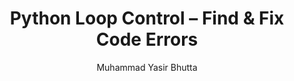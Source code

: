 ---
layout: find-fix-mistakes
title: "Python Loop Control – Find & Fix Code Errors"
description: Practice debugging Python code with common loop control mistakes. Identify and fix errors using break, continue in realistic scenarios.
keywords: Python loop debugging, find and fix Python errors, break continue else mistakes, Python loop control errors, Python practice exercises, debug Python code, loop control fix problems, Python loop quiz
author: "Muhammad Yasir Bhutta"
toc: toc/python.html
topic: "loop-control-statements"
course: "python"
prev: "/python/docs/loop-control-statements/practice-and-progress/fill-blanks-loop-control-statements.html"
next: "/python/docs/loop-control-statements/practice-and-progress/find-fix-mistakes-loop-control-statements.html"
show_practice_progress: true
show_mini_project: null
show_toc: true
breadcrumb:
  - title: Home
    url: /
  - title: python
    url: /python/
  - title: Control Flow
    url: /python/docs/control-flow/
  - title: loop-control-statements
    url: /python/docs/loop-control-statements/
---